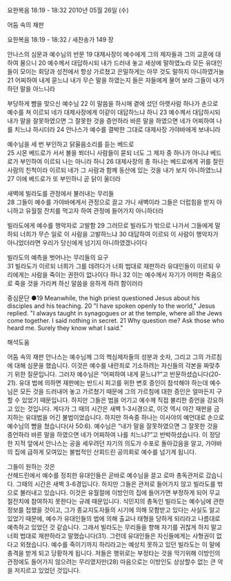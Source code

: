 요한복음 18:19 - 18:32 
2010년 05월 26일 (수)

어둠 속의 재판



요한복음 18:19 - 18:32 / 새찬송가 149 장


안나스의 심문과 예수님의 반문 
19 대제사장이 예수에게 그의 제자들과 그의 교훈에 대하여 물으니 20 예수께서 대답하시되 내가 드러내 놓고 세상에 말하였노라 모든 유대인들이 모이는 회당과 성전에서 항상 가르쳤고 은밀하게는 아무 것도 말하지 아니하였거늘 21 어찌하여 내게 묻느냐 내가 무슨 말을 하였는지 들은 자들에게 물어 보라 그들이 내가 하던 말을 아느니라  

부당하게 뺨을 맞으신 예수님 
22 이 말씀을 하시매 곁에 섰던 아랫사람 하나가 손으로 예수를 쳐 이르되 네가 대제사장에게 이같이 대답하느냐 하니 23 예수께서 대답하시되 내가 말을 잘못하였으면 그 잘못한 것을 증언하라 바른 말을 하였으면 네가 어찌하여 나를 치느냐 하시더라 24 안나스가 예수를 결박한 그대로 대제사장 가야바에게 보내니라  

예수님을 세 번 부인하고 닭울음소리를 듣는 베드로  
25 시몬 베드로가 서서 불을 쬐더니 사람들이 묻되 너도 그 제자 중 하나가 아니냐 베드로가 부인하여 이르되 나는 아니라 하니 26 대제사장의 종 하나는 베드로에게 귀를 잘린 사람의 친척이라 이르되 네가 그 사람과 함께 동산에 있는 것을 내가 보지 아니하였느냐 27 이에 베드로가 또 부인하니 곧 닭이 울더라  

새벽에 빌라도를 관정에서 불러내는 무리들  
28 그들이 예수를 가야바에게서 관정으로 끌고 가니 새벽이라 그들은 더럽힘을 받지 아니하고 유월절 잔치를 먹고자 하여 관정에 들어가지 아니하더라  

빌라도에게 예수를 행악자로 고발함 
29 그러므로 빌라도가 밖으로 나가서 그들에게 말하되 너희가 무슨 일로 이 사람을 고발하느냐 30 대답하여 이르되 이 사람이 행악자가 아니었더라면 우리가 당신에게 넘기지 아니하였겠나이다 

빌라도의 예측을 벗어나는 무리들의 요구  
31 빌라도가 이르되 너희가 그를 데려다가 너희 법대로 재판하라 유대인들이 이르되 우리에게는 사람을 죽이는 권한이 없나이다 하니 32 이는 예수께서 자기가 어떠한 죽음으로 죽을 것을 가리켜 하신 말씀을 응하게 하려 함이러라  

중심문단 ●19 Meanwhile, the high priest questioned Jesus about his disciples and his teaching. 20 "I have spoken openly to the world," Jesus replied. "I always taught in synagogues or at the temple, where all the Jews come together. I said nothing in secret. 21 Why question me? Ask those who heard me. Surely they know what I said."

해석도움





어둠 속의 재판 
 안나스는 예수님께 그의 핵심제자들의 성분과 숫자, 그리고 그의 가르침에 대해 심문을 했습니다. 이것은 예수를 내란죄로 기소하려는 자신들의 각본을 짜맞추기 위한 질문입니다. 그러자 예수님은 “어찌하여 내게 묻느냐?”고 반문하셨습니다(20-21). 유대 법에 의하면 재판에는 반드시 피고를 위한 변호 증인이 참석해야 하는데 예수님은 모든 것을 드러내어 놓고 가르쳤기 때문에 그의 가르침에 대한 증인은 얼마든지 구할 수 있었기 때문입니다. 하지만 그들은 법을 어기고 예수께 직접 불리한 증언을 강요하고 있는 것입니다. 게다가 그 때의 시간은 새벽 1-3시경으로, 이것 역시 야간 재판을 금지하는 유대법을 어긴 불법이었습니다. 하지만 하속중 하나는 이사야의 예언대로 손으로 예수님의 뺨을 쳤습니다(사 50:6). 예수님은 “내가 말을 잘못하였으면 그 잘못한 것을 증언하라 바른 말을 하였으면 네가 어찌하여 나를 치느냐?”고 반박하셨습니다. 이 정당한 지적 앞에서 안나스는 공을 세우려던 자기의 의도가 수포로 돌아갔음을 알고, 가야바의 집에 급하게 모여있는 불법적인 산회드린 공의회로 예수를 넘기게 됩니다.    

그들이 원하는 것은   
산헤드린에서 예수를 정죄한 유대인들은 곧바로 예수님을 끌고 로마 총독관저로 갔습니다. 그때의 시간은 새벽 3-6경입니다. 하지만 그들은 관저로 들어가지 않고 빌라도를 밖으로 불러내고 있습니다. 이것은 유월절에 이방인의 집에 들어가면 부정하게 되어 무교절잔치에 참여하지 못한다는 규례 때문입니다. 식민지의 총독인 빌라도는 예수님에 관한 정보를 접했을 것이고, 그가 종교지도자들의 시기에 의해 모함받고 있다는 사실도 알고 있었기 때문에, 예수가 유대인들의 법에 의해 출교나 태형을 당하게 되리라고 나름대로 예측하고 있었던 것 같습니다. 그래서 빌라도는 무리들을 향해 자기를 귀찮게 하지 말고 너희 법대로 재판하라고 말했습니다(31). 그런데 유대인들은 자신들에게는 사형권이 없다고 외쳤습니다. 예수를 죽이기까지 하리라고는 예상치 못하고 있던 빌라도는 이 말에 충격을 받게 되고 당황하게 됩니다. 저들은 행위로는 부정타는 것을 막기위해 이방인의 관정에도 들어가지 않으려는 무리였지만(28) 마음으로는 이방인도 상상할수 없는 큰 악을 저지르고 있었던 것입니다.